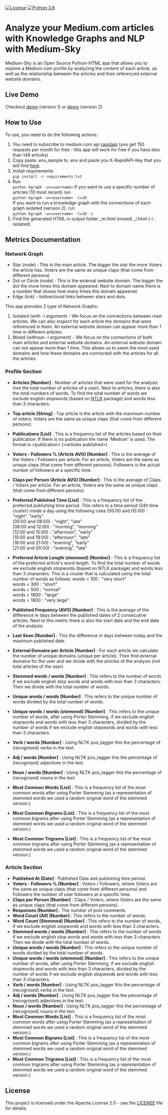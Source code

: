 [![License](https://img.shields.io/badge/License-Apache_2.0-blue.svg)](https://opensource.org/licenses/Apache-2.0)
[![Python 3.8](https://img.shields.io/badge/python-3.8-blue.svg)](https://www.python.org/downloads/release/python-380/)

# Analyze your Medium.com articles with Knowledge Graphs and NLP with Medium-Sky

Medium-Sky is an Open Source Python-HTML app that allows you to explore a Medium.com profile by analyzing the content of each article, as well as the relationship between the articles and
their referenced external website domains.

## Live Demo

Checkout [demo](https://justdataplease.com/db/medium-articles-analysis.html) (version 1)
or [demo](https://justdataplease.com/db/medium-articles-analysis-2.html) (version 2)

## How to Use

To use, you need to do the following actions:

1) You need to subscribe to medium.com api [rapidapi](https://rapidapi.com/nishujain199719-vgIfuFHZxVZ/api/medium2) (you
   get 150 requests per month for free - this app will work for free if you have less than 148 articles)
2) Copy paste .env_sample to .env and paste you X-RapidAPI-Key that you will
   find [here](https://rapidapi.com/nishujain199719-vgIfuFHZxVZ/api/medium2).
3) Install requirements <br>
   `pip install -r requirements.txt`
4) Run <br>
   `python kgraph -u=<username>`
   If you want to use a specific number of articles (10 most recent) run <br>
   `python kgraph -u=<username> -l=10` <br>
   If you want to run a knowledge graph with the connections of each graph isolated (version 2), run <br>
   `python kgraph -u=<username> -l=10 -i`
5) Find the generated HTML in output folder
   <username>_m.html (mixed)
   <username>_i.html (-i : isolated)

## Metrics Documentation

### Network Graph

- Star (node) : This is the main article. The bigger the star the more Voters the article has. Voters are the same as unique claps (that come from different persons)
- Dot or Circle (node) : This is the external website domain. The bigger the dot the more times this domain appeared. Next to domain name there is a number that shows how many times this domain appeared.
- Edge (link) - bidirectional links between stars and dots.

This app provides 2 type of Network Graphs:
1. Isolated (with -i argument) - We focus on the connections between main articles. We can also inspect for each article the domains that were referenced in them. An external website domain can appear more than 1 time in different articles.
2. Mixed (withoun -i argument) - We focus on the connections of both main articles and external website domains. An external website domain can not appear more than 1 time. This allows us to seem the most used domains and how these domains are connected with the articles for all the articles. 

### Profile Section

- **Articles [Number]** : Number of articles that were used for the analysis (not the total number of articles of a user). Next to articles, there is also the total numbers of words.
  To find the total number of words we exclude english stopwords (based on [NTLK](https://www.nltk.org/) package) and words less than 3 characters. 
- **Top article [String]** : Top article is the article with the maximum number of voters. Voters are the same as unique claps (that come from different persons).
- **Publications [List]** : This is a frequency list of the articles based on their publication. If there is no publication the name 'Medium' is used. The format is \<publication\> \(\<articles published\>\)
- **Voters - Followers % (Article AVG) [Number]** : This is the average of the Voters / Followers per article. For an article, Voters are the same as unique claps (that come from different persons). Followers is the actual number of followers at a specific time.
- **Claps per Person (Article AVG) [Number]** : This is the average of Claps / Voters per article. For an article, Voters are the same as unique claps \(that come from different persons\)
- **Preferred Published Time [List]** : This is a frequency list of the preferred publishing time period. This refers to a time period (24h time cluster) inside a day using the following rules
    [00:00 and 05:00) : "night", "early" <br>
    [05:00 and 08:00) : "night", "late" <br>
    [08:00 and 12:00) : "morning", "morning" <br>
    [12:00 and 15:00) : "afternoon", "early" <br>
    [15:00 and 18:00) : "afternoon", "late" <br>
    [18:00 and 21:00) : "evening", "early" <br>
    [21:00 and 00:00) : "evening", "late" <br>
- **Preferred Article Length (stemmed) [Number]** : This is a frequency list of the preferred article's word length. To find the total number of words we exclude english stopwords (based on NTLK package) and words less than 3 characters. This is a cluster that is calculated using the total number of words as follows:
    words < 100 : "very short" <br>
    words < 300 : "short" <br>
    words < 500 : "normal" <br>
    words < 1800 : "large" <br>
    words > 1800 : "very large" <br>

- **Published Frequency (AVG) [Number]** : This is the average of the difference in days between the published dates of 2 consecutive articles. Next to this metric there is also the start date and the end date of the analysis.
- **Last Seen [Number]** : This the difference in days between today and the maximum published date.
- **External Domains per Article [Number]** : For each article we calculate the number of unique domains (unique per article). Then find external domains for the user and we divide with the articles of the analysis (not total articles of the user). 
- **Stemmed words / words [Number]** : This refers to the number of words if we exclude english stop words and words with less than 3 characters. Then we divide with the total number of words.
- **Unique words / words [Number]** : This refers to the unique number of words divided by the total number of words.
- **Unique words / words (stemmed) [Number]** : This refers to the unique number of words, after using Porter Stemming, if we exclude english stopwords and words with less than 3 characters, divided by the number of words if we exclude english stopwords and words with less than 3 characters.
- **Verb / words [Number]** : Using NLTK pos_tagger this the percentage of (recognised) verbs in the text.
- **Adj / words [Number]** : Using NLTK pos_tagger this the percentage of (recognised) adjectives in the text.
- **Noun / words [Number]** : Using NLTK pos_tagger this the percentage of (recognised) nouns in the text.
- **Most Common Words [List]** : This is a frequency list of the most common words after using Porter Stemming (as a representation of stemmed words we used a random original word of the stemmed version.)
- **Most Common Bigrams [List]** : This is a frequency list of the most common bigrams after using Porter Stemming (as a representation of stemmed words we used a random original word of the stemmed version.)
- **Most Common Trigrams [List]** : This is a frequency list of the most common trigrams after using Porter Stemming (as a representation of stemmed words we used a random original word of the stemmed version.)


### Article Section

- **Published At [Date]** : Published Data and publishing time period.
- **Voters - Followers % [Number]** : Voters / Followers, where Voters are the same as unique claps (that come from different persons) and Followers the number of user followers at a specific time.
- **Claps per Person [Number]** : Claps / Voters, where Voters are the same as unique claps (that come from different persons).
- **Responses [Number]** : The number of post comments.
- **Word Count (All) [Number]** : This refers to the number of words.
- **Word Count (Stemmed) [Number]** : This refers to the number of words, if we exclude english stopwords and words with less than 3 characters.
- **Stemmed words / words [Number]** : This refers to the number of words if we exclude english stop words and words with less than 3 characters. Then we divide with the total number of words.
- **Unique words / words [Number]** : This refers to the unique number of words divided by the total number of words.
- **Unique words / words (stemmed) [Number]** : This refers to the unique number of words, after using Porter Stemming, if we exclude english stopwords and words with less than 3 characters, divided by the number of words if we exclude english stopwords and words with less than 3 characters.
- **Verb / words [Number]** : Using NLTK pos_tagger this the percentage of (recognised) verbs in the text.
- **Adj / words [Number]** : Using NLTK pos_tagger this the percentage of (recognised) adjectives in the text.
- **Noun / words [Number]** : Using NLTK pos_tagger this the percentage of (recognised) nouns in the text.
- **Most Common Words [List]** : This is a frequency list of the most common words after using Porter Stemming (as a representation of stemmed words we used a random original word of the stemmed version.)
- **Most Common Bigrams [List]** : This is a frequency list of the most common bigrams after using Porter Stemming (as a representation of stemmed words we used a random original word of the stemmed version.)
- **Most Common Trigrams [List]** : This is a frequency list of the most common trigrams after using Porter Stemming (as a representation of stemmed words we used a random original word of the stemmed version.)

## License

This project is licensed under the Apache License 2.0 - see the [LICENSE](LICENSE) file for details.
